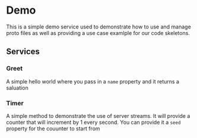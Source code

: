 # Demo

This is a simple demo service used to demonstrate how to use and manage proto files as well as providing a use case examlple for our code skeletons. 

## Services

### Greet

A simple hello world where you pass in a `name` property and it returns a saluation

### Timer 

A simple method to demonstrate the use of server streams. It will provide a counter that will increment  by 1 every second. You can provide it a `seed` property for the couunter to start from